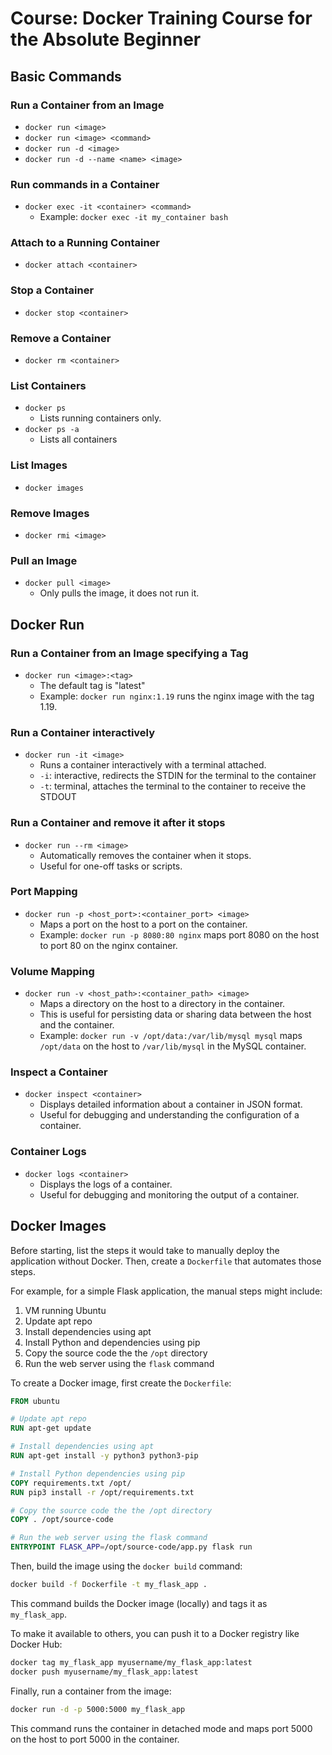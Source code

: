 # Course: Docker Training Course for the Absolute Beginner

## Basic Commands

### Run a Container from an Image

* `docker run <image>`
* `docker run <image> <command>`
* `docker run -d <image>`
* `docker run -d --name <name> <image>`

### Run commands in a Container

* `docker exec -it <container> <command>`
  - Example: `docker exec -it my_container bash`

### Attach to a Running Container

* `docker attach <container>`

### Stop a Container

* `docker stop <container>`

### Remove a Container

* `docker rm <container>`

### List Containers

* `docker ps`
  - Lists running containers only.
* `docker ps -a`
  - Lists all containers

### List Images

* `docker images`

### Remove Images

* `docker rmi <image>`

### Pull an Image

* `docker pull <image>`
  - Only pulls the image, it does not run it.

## Docker Run

### Run a Container from an Image specifying a Tag

* `docker run <image>:<tag>`
  - The default tag is "latest"
  - Example: `docker run nginx:1.19` runs the nginx image with the tag 1.19.

### Run a Container interactively

* `docker run -it <image>`
  - Runs a container interactively with a terminal attached.
  - `-i`: interactive, redirects the STDIN for the terminal to the container
  - `-t`: terminal, attaches the terminal to the container to receive the STDOUT

### Run a Container and remove it after it stops

* `docker run --rm <image>`
  - Automatically removes the container when it stops.
  - Useful for one-off tasks or scripts.

### Port Mapping

* `docker run -p <host_port>:<container_port> <image>`
  - Maps a port on the host to a port on the container.
  - Example: `docker run -p 8080:80 nginx` maps port 8080 on the host to port 80 on the nginx container.

### Volume Mapping

* `docker run -v <host_path>:<container_path> <image>`
  - Maps a directory on the host to a directory in the container.
  - This is useful for persisting data or sharing data between the host and the container.
  - Example: `docker run -v /opt/data:/var/lib/mysql mysql` maps `/opt/data` on the host to `/var/lib/mysql` in the MySQL container.

### Inspect a Container

* `docker inspect <container>`
  - Displays detailed information about a container in JSON format.
  - Useful for debugging and understanding the configuration of a container.

### Container Logs

* `docker logs <container>`
  - Displays the logs of a container.
  - Useful for debugging and monitoring the output of a container.

## Docker Images

Before starting, list the steps it would take to manually deploy the application without Docker. Then, create a `Dockerfile` that automates those steps.

For example, for a simple Flask application, the manual steps might include:

1. VM running Ubuntu
2. Update apt repo
3. Install dependencies using apt
4. Install Python and dependencies using pip
5. Copy the source code the the `/opt` directory
6. Run the web server using the `flask` command

To create a Docker image, first create the `Dockerfile`:

```Dockerfile
FROM ubuntu

# Update apt repo
RUN apt-get update

# Install dependencies using apt
RUN apt-get install -y python3 python3-pip

# Install Python dependencies using pip
COPY requirements.txt /opt/
RUN pip3 install -r /opt/requirements.txt

# Copy the source code the the /opt directory
COPY . /opt/source-code

# Run the web server using the flask command
ENTRYPOINT FLASK_APP=/opt/source-code/app.py flask run
```

Then, build the image using the `docker build` command:

```bash
docker build -f Dockerfile -t my_flask_app .
```
This command builds the Docker image (locally) and tags it as `my_flask_app`.

To make it available to others, you can push it to a Docker registry like Docker Hub:

```bash
docker tag my_flask_app myusername/my_flask_app:latest
docker push myusername/my_flask_app:latest
```

Finally, run a container from the image:

```bash
docker run -d -p 5000:5000 my_flask_app
```
This command runs the container in detached mode and maps port 5000 on the host to port 5000 in the container.

